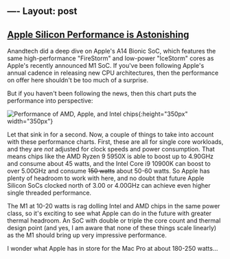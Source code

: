 —-
Layout: post
---

## [Apple Silicon Performance is Astonishing](https://www.anandtech.com/show/16226/apple-silicon-m1-a14-deep-dive)

Anandtech did a deep dive on Apple's A14 Bionic SoC, which features the same high-performance "FireStorm" and low-power "IceStorm" cores as Apple's recently announced M1 SoC. If you've been following Apple's annual cadence in releasing new CPU architectures, then the performance on offer here shouldn't be too much of a surprise.

But if you haven't been following the news, then this chart puts the performance into perspective:

![Performance of AMD, Apple, and Intel chips](https://hirothreading.github.io/thehonourroll//assets/images/applea14perfcharts.png){:height="350px" width="350px"}

Let that sink in for a second. Now, a couple of things to take into account with these performance charts. First, these are all for single core workloads, and they are *not* adjusted for clock speeds and power consumption. That means chips like the AMD Ryzen 9 5950X is able to boost up to 4.90GHz and consume about 45 watts, and the Intel Core i9 10900K can boost to over 5.00GHz and consume ~~150 watts~~ about 50-60 watts. So Apple has plenty of headroom to work with here, and no doubt that future Apple Silicon SoCs clocked north of 3.00 or 4.00GHz can achieve even higher single threaded performance.

The M1 at 10-20 watts is rag dolling Intel and AMD chips in the same power class, so it's exciting to see what Apple can do in the future with greater thermal headroom. An SoC with double or triple the core count and thermal design point (and yes, I am aware that none of these things scale linearly) as the M1 should bring up very impressive performance.

I wonder what Apple has in store for the Mac Pro at about 180-250 watts...
